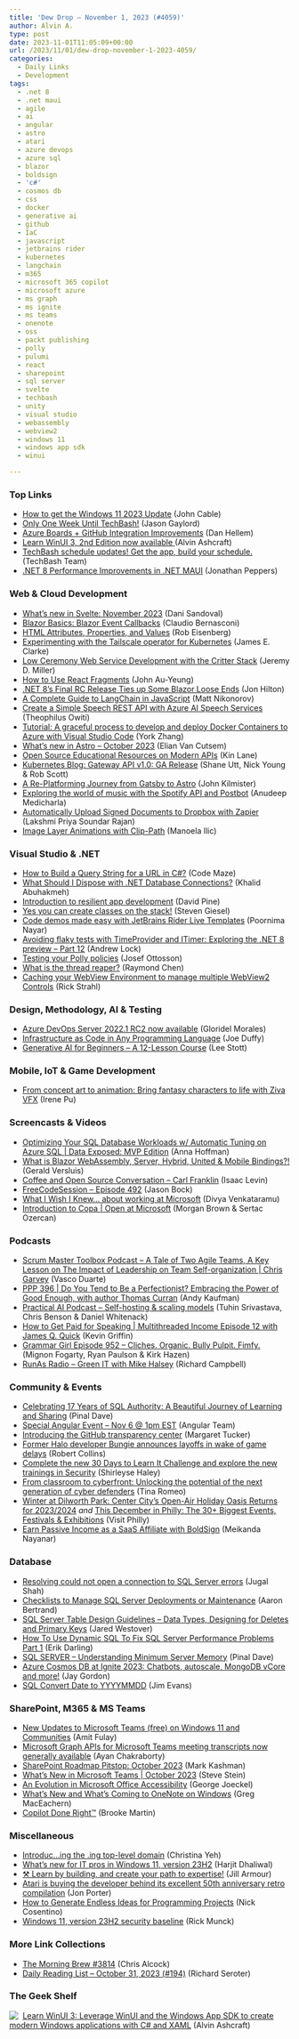 ```yaml
---
title: 'Dew Drop – November 1, 2023 (#4059)'
author: Alvin A.
type: post
date: 2023-11-01T11:05:09+00:00
url: /2023/11/01/dew-drop-november-1-2023-4059/
categories:
  - Daily Links
  - Development
tags:
  - .net 8
  - .net maui
  - agile
  - ai
  - angular
  - astro
  - atari
  - azure devops
  - azure sql
  - blazor
  - boldsign
  - 'c#'
  - cosmos db
  - css
  - docker
  - generative ai
  - github
  - IaC
  - javascript
  - jetbrains rider
  - kubernetes
  - langchain
  - m365
  - microsoft 365 copilot
  - microsoft azure
  - ms graph
  - ms ignite
  - ms teams
  - onenote
  - oss
  - packt publishing
  - polly
  - pulumi
  - react
  - sharepoint
  - sql server
  - svelte
  - techbash
  - unity
  - visual studio
  - webassembly
  - webview2
  - windows 11
  - windows app sdk
  - winui

---
```

### <a name="top"></a>Top Links

  * <a href="https://blogs.windows.com/windowsexperience/2023/10/31/how-to-get-the-windows-11-2023-update/" target="_blank" rel="noopener">How to get the Windows 11 2023 Update</a> (John Cable)
  * <a href="https://www.jasongaylord.com/blog/2023/10/31/last-week-before-techbash" target="_blank" rel="noopener">Only One Week Until TechBash!</a> (Jason Gaylord)
  * <a href="https://devblogs.microsoft.com/devops/azure-boards-github-integration-improvements/" target="_blank" rel="noopener">Azure Boards + GitHub Integration Improvements</a> (Dan Hellem)
  * <a href="https://mailchi.mp/c498b8f0da3b/learn-winui-3-2nd-edition-now-available" target="_blank" rel="noopener">Learn WinUI 3, 2nd Edition now available </a> (Alvin Ashcraft)
  * <a href="https://vlqh-zgph.campaign-view.com/ua/SharedView?od=3z5b1449310f71294fafc3d35955582e56a7fc9cec01fb440bc3cc8ba398aa18db&cno=11a2b0b1d204870&cd=1e7349b9850ef18a&m=0" target="_blank" rel="noopener">TechBash schedule updates! Get the app, build your schedule.</a> (TechBash Team)
  * <a href="https://devblogs.microsoft.com/dotnet/dotnet-8-performance-improvements-in-dotnet-maui/" target="_blank" rel="noopener">.NET 8 Performance Improvements in .NET MAUI</a> (Jonathan Peppers)



### <a name="web"></a>Web & Cloud Development

  * <a href="https://svelte.dev/blog/whats-new-in-svelte-november-2023" target="_blank" rel="noopener">What&#8217;s new in Svelte: November 2023</a> (Dani Sandoval)
  * <a href="https://www.telerik.com/blogs/blazor-basics-event-callbacks" target="_blank" rel="noopener">Blazor Basics: Blazor Event Callbacks</a> (Claudio Bernasconi)
  * <a href="https://eisenbergeffect.medium.com/html-attributes-properties-and-values-752b6eed8c21?source=rss-257e6cfa66b3------2" target="_blank" rel="noopener">HTML Attributes, Properties, and Values</a> (Rob Eisenberg)
  * <a href="https://clarkezone.github.io/posts/tailscale-operator/" target="_blank" rel="noopener">Experimenting with the Tailscale operator for Kubernetes</a> (James E. Clarke)
  * <a href="https://jeremydmiller.com/2023/10/31/low-ceremony-web-service-development-with-the-critter-stack/" target="_blank" rel="noopener">Low Ceremony Web Service Development with the Critter Stack</a> (Jeremy D. Miller)
  * <a href="https://www.telerik.com/blogs/how-to-use-react-fragments" target="_blank" rel="noopener">How to Use React Fragments</a> (John Au-Yeung)
  * <a href="https://www.telerik.com/blogs/net-8-final-rc-release-ties-blazor-loose-ends" target="_blank" rel="noopener">.NET 8’s Final RC Release Ties up Some Blazor Loose Ends</a> (Jon Hilton)
  * <a href="https://www.sitepoint.com/langchain-javascript-complete-guide/?utm_source=rss" target="_blank" rel="noopener">A Complete Guide to LangChain in JavaScript</a> (Matt Nikonorov)
  * <a href="https://techcommunity.microsoft.com/t5/educator-developer-blog/create-a-simple-speech-rest-api-with-azure-ai-speech-services/ba-p/3967069" target="_blank" rel="noopener">Create a Simple Speech REST API with Azure AI Speech Services</a> (Theophilus Owiti)
  * <a href="https://techcommunity.microsoft.com/t5/apps-on-azure-blog/tutorial-a-graceful-process-to-develop-and-deploy-docker/ba-p/3968970" target="_blank" rel="noopener">Tutorial: A graceful process to develop and deploy Docker Containers to Azure with Visual Studio Code</a> (York Zhang)
  * <a href="https://astro.build/blog/whats-new-october-2023/" target="_blank" rel="noopener">What&#8217;s new in Astro &#8211; October 2023</a> (Elian Van Cutsem)
  * <a href="http://apievangelist.com/2023/10/31/open-source-educational-resources-on-modern-apis/" target="_blank" rel="noopener">Open Source Educational Resources on Modern APIs</a> (Kin Lane)
  * <a href="https://kubernetes.io/blog/2023/10/31/gateway-api-ga/" target="_blank" rel="noopener">Kubernetes Blog: Gateway API v1.0: GA Release</a> (Shane Utt, Nick Young & Rob Scott)
  * <a href="https://www.blueboxes.co.uk/a-replatforming-journey-from-gatsby-to-astro/" target="_blank" rel="noopener">A Re-Platforming Journey from Gatsby to Astro</a> (John Kilmister)
  * <a href="https://blog.postman.com/spotify-api-and-postbot-ai/" target="_blank" rel="noopener">Exploring the world of music with the Spotify API and Postbot</a> (Anudeep Medicharla)
  * <a href="https://boldsign.com/blogs/automatically-upload-signed-documents-to-dropbox-with-zapier/?utm_source=alvinashcraft&utm_medium=email&utm_campaign=alvinashcraft_blog_edmnov23" target="_blank" rel="noopener">Automatically Upload Signed Documents to Dropbox with Zapier</a> (Lakshmi Priya Soundar Rajan)
  * <a href="https://tympanus.net/codrops/2023/10/31/image-layer-animations-with-clip-path/" target="_blank" rel="noopener">Image Layer Animations with Clip-Path</a> (Manoela Ilic)



### <a name="dotnet"></a>Visual Studio & .NET

  * <a href="https://code-maze.com/how-to-create-a-url-query-string/" target="_blank" rel="noopener">How to Build a Query String for a URL in C#?</a> (Code Maze)
  * <a href="https://khalidabuhakmeh.com/what-should-i-dispose-with-dotnet-database-connections" target="_blank" rel="noopener">What Should I Dispose with .NET Database Connections?</a> (Khalid Abuhakmeh)
  * <a href="https://learn.microsoft.com/en-us/dotnet/core/resilience/?tabs=dotnet-cli" target="_blank" rel="noopener">Introduction to resilient app development</a> (David Pine)
  * <a href="https://steven-giesel.com/blogPost/74cc8abc-b6e3-4cb0-ba98-9c92f9a5a4d2" target="_blank" rel="noopener">Yes you can create classes on the stack!</a> (Steven Giesel)
  * <a href="https://poornimanayar.co.uk/blog/code-demos-made-easy-with-jetbrains-rider-live-templates/" target="_blank" rel="noopener">Code demos made easy with JetBrains Rider Live Templates</a> (Poornima Nayar)
  * <a href="https://andrewlock.net/exploring-the-dotnet-8-preview-avoiding-flaky-tests-with-timeprovider-and-itimer/" target="_blank" rel="noopener">Avoiding flaky tests with TimeProvider and ITimer: Exploring the .NET 8 preview &#8211; Part 12</a> (Andrew Lock)
  * <a href="https://josef.codes/testing-your-polly-policies/" target="_blank" rel="noopener">Testing your Polly policies</a> (Josef Ottosson)
  * <a href="https://devblogs.microsoft.com/oldnewthing/20231031-00/?p=108944" target="_blank" rel="noopener">What is the thread reaper?</a> (Raymond Chen)
  * <a href="https://weblog.west-wind.com/posts/2023/Oct/31/Caching-your-WebView-Environment-to-manage-multiple-WebView2-Controls" target="_blank" rel="noopener">Caching your WebView Environment to manage multiple WebView2 Controls</a> (Rick Strahl)



### <a name="design"></a>Design, Methodology, AI & Testing

  * <a href="https://devblogs.microsoft.com/devops/azure-devops-server-2022-1-rc2-now-available/" target="_blank" rel="noopener">Azure DevOps Server 2022.1 RC2 now available</a> (Gloridel Morales)
  * <a href="https://www.pulumi.com/blog/infrastructure-as-code-in-any-programming-language/" target="_blank" rel="noopener">Infrastructure as Code in Any Programming Language</a> (Joe Duffy)
  * <a href="https://techcommunity.microsoft.com/t5/educator-developer-blog/generative-ai-for-beginners-a-12-lesson-course/ba-p/3968583" target="_blank" rel="noopener">Generative AI for Beginners &#8211; A 12-Lesson Course</a> (Lee Stott)



### <a name="mobile"></a>Mobile, IoT & Game Development

  * <a href="https://blog.unity.com/industry/fantasy-character-animation-with-ziva-vfx" target="_blank" rel="noopener">From concept art to animation: ​Bring fantasy characters to life with Ziva VFX</a> (Irene Pu)



### <a name="videos"></a>Screencasts & Videos

  * <a href="http://www.youtube.com/watch?v=nfmjuKzRetU" target="_blank" rel="noopener">Optimizing Your SQL Database Workloads w/ Automatic Tuning on Azure SQL | Data Exposed: MVP Edition</a> (Anna Hoffman)
  * <a href="http://www.youtube.com/watch?v=ntpS7TJp9pM" target="_blank" rel="noopener">What is Blazor WebAssembly, Server, Hybrid, United & Mobile Bindings?!</a> (Gerald Versluis)
  * <a href="http://www.youtube.com/watch?v=F8ukXP6JABA" target="_blank" rel="noopener">Coffee and Open Source Conversation &#8211; Carl Franklin</a> (Isaac Levin)
  * <a href="http://www.youtube.com/watch?v=2UgS5MLx6HU" target="_blank" rel="noopener">FreeCodeSession &#8211; Episode 492</a> (Jason Bock)
  * <a href="http://www.youtube.com/watch?v=kN5HZeY8KBU" target="_blank" rel="noopener">What I Wish I Knew&#8230; about working at Microsoft</a> (Divya Venkataramu)
  * <a href="http://www.youtube.com/watch?v=DUt4wnKV4a8" target="_blank" rel="noopener">Introduction to Copa | Open at Microsoft</a> (Morgan Brown & Sertac Ozercan)



### <a name="podcasts"></a>Podcasts

  * <a href="https://scrummastertoolbox.libsyn.com/a-tale-of-two-agile-teams-a-key-lesson-on-the-impact-of-leadership-on-team-self-organization-chris-garvey" target="_blank" rel="noopener">Scrum Master Toolbox Podcast &#8211; A Tale of Two Agile Teams, A Key Lesson on The Impact of Leadership on Team Self-organization | Chris Garvey</a> (Vasco Duarte)
  * <a href="https://peopleandprojectspodcast.libsyn.com/ppp-396-do-you-tend-to-be-a-perfectionist-embracing-the-power-of-good-enough-with-author-thomas-curran" target="_blank" rel="noopener">PPP 396 | Do You Tend to Be a Perfectionist? Embracing the Power of Good Enough, with author Thomas Curran</a> (Andy Kaufman)
  * <a href="https://changelog.com/practicalai/243" target="_blank" rel="noopener">Practical AI Podcast &#8211; Self-hosting & scaling models</a> (Tuhin Srivastava, Chris Benson & Daniel Whitenack)
  * <a href="https://share.transistor.fm/s/45f9cae5" target="_blank" rel="noopener">How to Get Paid for Speaking | Multithreaded Income Episode 12 with James Q. Quick</a> (Kevin Griffin)
  * <a href="https://www.quickanddirtytips.com/grammar-girl/" target="_blank" rel="noopener">Grammar Girl Episode 952 &#8211; Cliches. Organic. Bully Pulpit. Fimfy.</a> (Mignon Fogarty, Ryan Paulson & Kirk Hazen)
  * <a href="https://runasradio.com/Shows/Show/904" target="_blank" rel="noopener">RunAs Radio &#8211; Green IT with Mike Halsey</a> (Richard Campbell)



### <a name="events"></a>Community & Events

  * <a href="https://blog.sqlauthority.com/2023/11/01/celebrating-17-years-of-sql-authority-a-beautiful-journey-of-learning-and-sharing/?utm_source=rss&utm_medium=rss&utm_campaign=celebrating-17-years-of-sql-authority-a-beautiful-journey-of-learning-and-sharing" target="_blank" rel="noopener">Celebrating 17 Years of SQL Authority: A Beautiful Journey of Learning and Sharing</a> (Pinal Dave)
  * <a href="https://www.youtube.com/watch?v=Wq6GpTZ7AX0&ab_channel=Angular" target="_blank" rel="noopener">Special Angular Event &#8211; Nov 6 @ 1pm EST</a> (Angular Team)
  * <a href="https://github.blog/2023-10-31-introducing-the-github-transparency-center/" target="_blank" rel="noopener">Introducing the GitHub transparency center</a> (Margaret Tucker)
  * <a href="https://onmsft.com/news/former-halo-developer-bungie-announces-layoffs-in-wake-of-game-delays/" target="_blank" rel="noopener">Former Halo developer Bungie announces layoffs in wake of game delays</a> (Robert Collins)
  * <a href="https://techcommunity.microsoft.com/t5/security-compliance-and-identity/complete-the-new-30-days-to-learn-it-challenge-and-explore-the/ba-p/3966324" target="_blank" rel="noopener">Complete the new 30 Days to Learn It Challenge and explore the new trainings in Security</a> (Shirleyse Haley)
  * <a href="https://www.microsoft.com/en-us/security/blog/2023/10/31/from-classroom-to-cyberfront-unlocking-the-potential-of-the-next-generation-of-cyber-defenders/" target="_blank" rel="noopener">From classroom to cyberfront: Unlocking the potential of the next generation of cyber defenders</a> (Tina Romeo)
  * <a href="https://www.visitphilly.com/things-to-do/attractions/the-rothman-ice-rink-at-dilworth-park/" target="_blank" rel="noopener">Winter at Dilworth Park: Center City&#8217;s Open-Air Holiday Oasis Returns for 2023/2024</a> _and_ <a href="https://www.visitphilly.com/articles/philadelphia/top-things-to-do-in-philadelphia-in-december/" target="_blank" rel="noopener">This December in Philly: The 30+ Biggest Events, Festivals & Exhibitions</a> (Visit Philly)
  * <a href="https://boldsign.com/blogs/earn-passive-income-as-a-saas-affiliate-with-boldsign/?utm_source=alvinashcraft&utm_medium=email&utm_campaign=alvinashcraft_blog_edmnov23" target="_blank" rel="noopener">Earn Passive Income as a SaaS Affiliate with BoldSign</a> (Meikanda Nayanar)



### <a name="sql"></a>Database

  * <a href="https://www.mssqltips.com/sqlservertip/2340/resolving-could-not-open-a-connection-to-sql-server-errors/" target="_blank" rel="noopener">Resolving could not open a connection to SQL Server errors</a> (Jugal Shah)
  * <a href="https://www.mssqltips.com/sqlservertip/7824/sql-server-checklists-manage-deployments-maintenance-projects/" target="_blank" rel="noopener">Checklists to Manage SQL Server Deployments or Maintenance</a> (Aaron Bertrand)
  * <a href="https://www.mssqltips.com/sqlservertip/7829/sql-server-table-design-guide-data-types-deletes-and-primary-keys/" target="_blank" rel="noopener">SQL Server Table Design Guidelines &#8211; Data Types, Designing for Deletes and Primary Keys</a> (Jared Westover)
  * <a href="https://erikdarling.com/how-to-use-dynamic-sql-to-fix-sql-server-performance-problems-part-1/" target="_blank" rel="noopener">How To Use Dynamic SQL To Fix SQL Server Performance Problems Part 1</a> (Erik Darling)
  * <a href="https://blog.sqlauthority.com/2023/10/31/sql-server-understanding-minimum-server-memory/?utm_source=rss&utm_medium=rss&utm_campaign=sql-server-understanding-minimum-server-memory" target="_blank" rel="noopener">SQL SERVER – Understanding Minimum Server Memory</a> (Pinal Dave)
  * <a href="https://devblogs.microsoft.com/cosmosdb/azure-cosmos-db-at-ignite-2023-chatbots-autoscale-mongodb-vcore-and-more/" target="_blank" rel="noopener">Azure Cosmos DB at Ignite 2023: Chatbots, autoscale, MongoDB vCore and more!</a> (Jay Gordon)
  * <a href="https://www.mssqltips.com/sqlservertip/6452/sql-convert-date-to-yyyymmdd/" target="_blank" rel="noopener">SQL Convert Date to YYYYMMDD</a> (Jim Evans)



### <a name="sp"></a>SharePoint, M365 & MS Teams

  * <a href="https://techcommunity.microsoft.com/t5/microsoft-teams-free-blog/new-updates-to-microsoft-teams-free-on-windows-11-and/ba-p/3966410" target="_blank" rel="noopener">New Updates to Microsoft Teams (free) on Windows 11 and Communities</a> (Amit Fulay)
  * <a href="https://devblogs.microsoft.com/microsoft365dev/microsoft-graph-apis-for-microsoft-teams-meeting-transcripts-now-generally-available/" target="_blank" rel="noopener">Microsoft Graph APIs for Microsoft Teams meeting transcripts now generally available</a> (Ayan Chakraborty)
  * <a href="https://techcommunity.microsoft.com/t5/microsoft-sharepoint-blog/sharepoint-roadmap-pitstop-october-2023/ba-p/3968009" target="_blank" rel="noopener">SharePoint Roadmap Pitstop: October 2023</a> (Mark Kashman)
  * <a href="https://techcommunity.microsoft.com/t5/microsoft-teams-blog/what-s-new-in-microsoft-teams-october-2023/ba-p/3966624" target="_blank" rel="noopener">What’s New in Microsoft Teams | October 2023</a> (Steve Stein)
  * <a href="https://webaim.org/blog/an-evolution-in-microsoft-office-accessibility/" target="_blank" rel="noopener">An Evolution in Microsoft Office Accessibility</a> (George Joeckel)
  * <a href="https://techcommunity.microsoft.com/t5/microsoft-365-blog/what-s-new-and-what-s-coming-to-onenote-on-windows/ba-p/3966645" target="_blank" rel="noopener">What’s New and What’s Coming to OneNote on Windows</a> (Greg MacEachern)
  * <a href="https://arinco.com.au/solutions/copilot-done-right/" target="_blank" rel="noopener">Copilot Done Right™</a> (Brooke Martin)



### <a name="misc"></a>Miscellaneous

  * <a href="https://blog.google/products/registry/introducing-the-ing-top-level-domain/" target="_blank" rel="noopener">Introduc…ing the .ing top-level domain</a> (Christina Yeh)
  * <a href="https://techcommunity.microsoft.com/t5/windows-it-pro-blog/what-s-new-for-it-pros-in-windows-11-version-23h2/ba-p/3967814" target="_blank" rel="noopener">What’s new for IT pros in Windows 11, version 23H2</a> (Harjit Dhaliwal)
  * <a href="https://techcommunity.microsoft.com/t5/partner-news/%EF%B8%8F%EF%B8%8F-learn-by-building-and-create-your-path-to-expertise/ba-p/3969151" target="_blank" rel="noopener">⚒️️ Learn by building, and create your path to expertise!</a> (Jill Armour)
  * <a href="https://www.theverge.com/2023/10/31/23940074/atari-digital-eclipse-acquisition-50-anniversary-celebration-interactive-documentaries" target="_blank" rel="noopener">Atari is buying the developer behind its excellent 50th anniversary retro compilation</a> (Jon Porter)
  * <a href="https://www.devleader.ca/2023/10/31/how-to-generate-endless-ideas-for-programming-projects/" target="_blank" rel="noopener">How to Generate Endless Ideas for Programming Projects</a> (Nick Cosentino)
  * <a href="https://techcommunity.microsoft.com/t5/microsoft-security-baselines/windows-11-version-23h2-security-baseline/ba-p/3967618" target="_blank" rel="noopener">Windows 11, version 23H2 security baseline</a> (Rick Munck)



### <a name="links"></a>More Link Collections

  * <a href="https://blog.cwa.me.uk/2023/11/01/the-morning-brew-3814/" target="_blank" rel="noopener">The Morning Brew #3814</a> (Chris Alcock)
  * <a href="https://seroter.com/2023/10/31/daily-reading-list-october-31-2023-194/" target="_blank" rel="noopener">Daily Reading List – October 31, 2023 (#194)</a> (Richard Seroter)



### <a name="shelf"></a>The Geek Shelf

<a href="https://www.amazon.com/dp/1805120069/" target="_blank" rel="noopener"><img decoding="async" align="left" style="margin: 0px 4px 0px 0px; border: 0px currentcolor; border-image: none; float: left; display: inline; background-image: none;" src="https://m.media-amazon.com/images/I/41EyACcIdNL._SS135_.jpg" border="0" /></a>&nbsp;<a href="https://www.amazon.com/dp/1805120069/" target="_blank" rel="noopener">Learn WinUI 3: Leverage WinUI and the Windows App SDK to create modern Windows applications with C# and XAML</a> (Alvin Ashcraft)